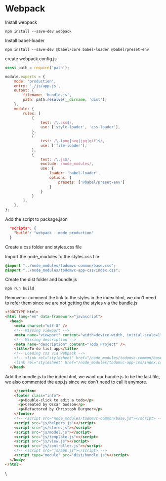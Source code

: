 # Webpack

Install webpack

```
npm install --save-dev webpack
```

Install babel-loader

```
npm install --save-dev @babel/core babel-loader @babel/preset-env
```

create webpack.config.js

```javascript
const path = require('path');

module.exports = {
    mode: 'production',
    entry: './js/app.js',
    output: {
        filename: 'bundle.js',
        path: path.resolve(__dirname, 'dist'),
    },
    module: {
        rules: [
            {
                test: /\.css$/,
                use: ['style-loader', 'css-loader'],
            },
            {
                test: /\.(png|svg|jpg|gif)$/,
                use: ['file-loader'],
            },
            {
                test: /\.js$/,
                exclude: /node_modules/,
                use: {
                    loader: 'babel-loader',
                    options: {
                        presets: ['@babel/preset-env']
                    }
                }
            }
        ],
    },
};
```

Add the script to package.json

```json
  "scripts": {
    "build": "webpack --mode production"
  }
```

Create a css folder and styles.css file

Import the node\_modules to the styles.css file

```css
@import "../node_modules/todomvc-common/base.css";
@import "../node_modules/todomvc-app-css/index.css";
```

Create the dist folder and bundle.js

```
npm run build
```

Remove or comment the link to the styles in the index.html, we don't need to refer them since we are not getting the styles via the bundle.js

```html
<!DOCTYPE html>
<html lang="en" data-framework="javascript">
  <head>
    <meta charset="utf-8" />
    <!-- Missing viewport -->
    <meta name="viewport" content="width=device-width, initial-scale=1" />
    <!-- Missing description -->
    <meta name="description" content="Todo Project" />
    <title>To-do list app</title>
    <!-- Loading css via webpack -->
    <!-- <link rel="stylesheet" href="/node_modules/todomvc-common/base.css" />
    <link rel="stylesheet" href="/node_modules/todomvc-app-css/index.css" /> -->
  </head>
```

Add the bundle.js to the index.html, we want our bundle.js to be the last file, we also commented the app.js since we don't need to call it anymore.

```html
    </section>
    <footer class="info">
      <p>Double-click to edit a todo</p>
      <p>Created by Oscar Godson</p>
      <p>Refactored by Christoph Burgmer</p>
    </footer>
    <!-- <script src="node_modules/todomvc-common/base.js"></script> -->
    <script src="js/helpers.js"></script>
    <script src="js/store.js"></script>
    <script src="js/model.js"></script>
    <script src="js/template.js"></script>
    <script src="js/view.js"></script>
    <script src="js/controller.js"></script>
    <!-- <script src="js/app.js"></script> -->
    <script type="module" src="dist/bundle.js"></script>
  </body>
</html>
```

\
